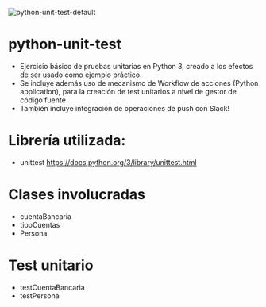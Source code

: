 ![python-unit-test-default](https://github.com/i210-bbdd/python-unit-test/workflows/python-unit-test-default/badge.svg?branch=master&event=push)


# python-unit-test
  + Ejercicio básico de pruebas unitarias en Python 3, creado a los efectos de ser usado como ejemplo práctico.
  + Se incluye además uso de mecanismo de Workflow de acciones (Python application), para la creación de test unitarios a nivel de gestor de código fuente
  + También incluye integración de operaciones de push con Slack!

# Librería utilizada:
  + unittest <https://docs.python.org/3/library/unittest.html>

# Clases involucradas
  + cuentaBancaria
  + tipoCuentas
  + Persona


# Test unitario

  + testCuentaBancaria
  + testPersona

